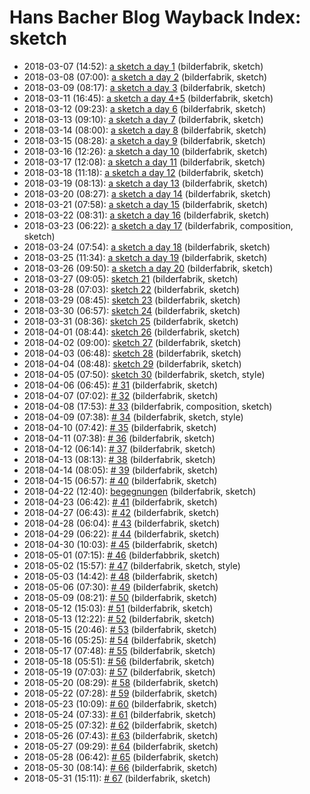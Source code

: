 # Hans Bacher Blog Wayback Index: sketch

* 2018-03-07 (14:52): [a sketch a day 1](https://web.archive.org/web/https://one1more2time3.wordpress.com/2018/03/07/a-sketch-a-day-1/) (bilderfabrik, sketch)
* 2018-03-08 (07:00): [a sketch a day 2](https://web.archive.org/web/https://one1more2time3.wordpress.com/2018/03/08/a-sketch-a-day-2/) (bilderfabrik, sketch)
* 2018-03-09 (08:17): [a sketch a day 3](https://web.archive.org/web/https://one1more2time3.wordpress.com/2018/03/09/a-sketch-a-day-3/) (bilderfabrik, sketch)
* 2018-03-11 (16:45): [a sketch a day 4+5](https://web.archive.org/web/https://one1more2time3.wordpress.com/2018/03/11/a-sketch-a-day-45/) (bilderfabrik, sketch)
* 2018-03-12 (09:23): [a sketch a day 6](https://web.archive.org/web/https://one1more2time3.wordpress.com/2018/03/12/a-sketch-a-day-6/) (bilderfabrik, sketch)
* 2018-03-13 (09:10): [a sketch a day 7](https://web.archive.org/web/https://one1more2time3.wordpress.com/2018/03/13/a-sketch-a-day-7/) (bilderfabrik, sketch)
* 2018-03-14 (08:00): [a sketch a day 8](https://web.archive.org/web/https://one1more2time3.wordpress.com/2018/03/14/a-sketch-a-day-8/) (bilderfabrik, sketch)
* 2018-03-15 (08:28): [a sketch a day 9](https://web.archive.org/web/https://one1more2time3.wordpress.com/2018/03/15/a-sketch-a-day-9/) (bilderfabrik, sketch)
* 2018-03-16 (12:26): [a sketch a day 10](https://web.archive.org/web/https://one1more2time3.wordpress.com/2018/03/16/a-sketch-a-day-10/) (bilderfabrik, sketch)
* 2018-03-17 (12:08): [a sketch a day 11](https://web.archive.org/web/https://one1more2time3.wordpress.com/2018/03/17/a-sketch-a-day-11/) (bilderfabrik, sketch)
* 2018-03-18 (11:18): [a sketch a day 12](https://web.archive.org/web/https://one1more2time3.wordpress.com/2018/03/18/a-sketch-a-day-12/) (bilderfabrik, sketch)
* 2018-03-19 (08:13): [a sketch a day 13](https://web.archive.org/web/https://one1more2time3.wordpress.com/2018/03/19/a-sketch-a-day-13/) (bilderfabrik, sketch)
* 2018-03-20 (08:27): [a sketch a day 14](https://web.archive.org/web/https://one1more2time3.wordpress.com/2018/03/20/a-sketch-a-day-14/) (bilderfabrik, sketch)
* 2018-03-21 (07:58): [a sketch a day 15](https://web.archive.org/web/https://one1more2time3.wordpress.com/2018/03/21/a-sketch-a-day-15/) (bilderfabrik, sketch)
* 2018-03-22 (08:31): [a sketch a day 16](https://web.archive.org/web/https://one1more2time3.wordpress.com/2018/03/22/a-sketch-a-day-16/) (bilderfabrik, sketch)
* 2018-03-23 (06:22): [a sketch a day 17](https://web.archive.org/web/https://one1more2time3.wordpress.com/2018/03/23/a-sketch-a-day-17/) (bilderfabrik, composition, sketch)
* 2018-03-24 (07:54): [a sketch a day 18](https://web.archive.org/web/https://one1more2time3.wordpress.com/2018/03/24/a-sketch-a-day-18/) (bilderfabrik, sketch)
* 2018-03-25 (11:34): [a sketch a day 19](https://web.archive.org/web/https://one1more2time3.wordpress.com/2018/03/25/a-sketch-a-day-19/) (bilderfabrik, sketch)
* 2018-03-26 (09:50): [a sketch a day 20](https://web.archive.org/web/https://one1more2time3.wordpress.com/2018/03/26/a-sketch-a-day-20/) (bilderfabrik, sketch)
* 2018-03-27 (09:05): [sketch 21](https://web.archive.org/web/https://one1more2time3.wordpress.com/2018/03/27/sketch-21/) (bilderfabrik, sketch)
* 2018-03-28 (07:03): [sketch 22](https://web.archive.org/web/https://one1more2time3.wordpress.com/2018/03/28/sketch-22/) (bilderfabrik, sketch)
* 2018-03-29 (08:45): [sketch 23](https://web.archive.org/web/https://one1more2time3.wordpress.com/2018/03/29/sketch-23/) (bilderfabrik, sketch)
* 2018-03-30 (06:57): [sketch 24](https://web.archive.org/web/https://one1more2time3.wordpress.com/2018/03/30/sketch-24/) (bilderfabrik, sketch)
* 2018-03-31 (08:36): [sketch 25](https://web.archive.org/web/https://one1more2time3.wordpress.com/2018/03/31/sketch-25/) (bilderfabrik, sketch)
* 2018-04-01 (08:44): [sketch 26](https://web.archive.org/web/https://one1more2time3.wordpress.com/2018/04/01/sketch-26/) (bilderfabrik, sketch)
* 2018-04-02 (09:00): [sketch 27](https://web.archive.org/web/https://one1more2time3.wordpress.com/2018/04/02/sketch-27/) (bilderfabrik, sketch)
* 2018-04-03 (06:48): [sketch 28](https://web.archive.org/web/https://one1more2time3.wordpress.com/2018/04/03/sketch-28/) (bilderfabrik, sketch)
* 2018-04-04 (08:48): [sketch 29](https://web.archive.org/web/https://one1more2time3.wordpress.com/2018/04/04/sketch-29/) (bilderfabrik, sketch)
* 2018-04-05 (07:50): [sketch 30](https://web.archive.org/web/https://one1more2time3.wordpress.com/2018/04/05/sketch-30/) (bilderfabrik, sketch, style)
* 2018-04-06 (06:45): [# 31](https://web.archive.org/web/https://one1more2time3.wordpress.com/2018/04/06/31/) (bilderfabrik, sketch)
* 2018-04-07 (07:02): [# 32](https://web.archive.org/web/https://one1more2time3.wordpress.com/2018/04/07/32/) (bilderfabrik, sketch)
* 2018-04-08 (17:53): [# 33](https://web.archive.org/web/https://one1more2time3.wordpress.com/2018/04/08/33/) (bilderfabrik, composition, sketch)
* 2018-04-09 (07:38): [# 34](https://web.archive.org/web/https://one1more2time3.wordpress.com/2018/04/09/34/) (bilderfabrik, sketch, style)
* 2018-04-10 (07:42): [# 35](https://web.archive.org/web/https://one1more2time3.wordpress.com/2018/04/10/35/) (bilderfabrik, sketch)
* 2018-04-11 (07:38): [# 36](https://web.archive.org/web/https://one1more2time3.wordpress.com/2018/04/11/36/) (bilderfabrik, sketch)
* 2018-04-12 (06:14): [# 37](https://web.archive.org/web/https://one1more2time3.wordpress.com/2018/04/12/37/) (bilderfabrik, sketch)
* 2018-04-13 (08:13): [# 38](https://web.archive.org/web/https://one1more2time3.wordpress.com/2018/04/13/38/) (bilderfabrik, sketch)
* 2018-04-14 (08:05): [# 39](https://web.archive.org/web/https://one1more2time3.wordpress.com/2018/04/14/39/) (bilderfabrik, sketch)
* 2018-04-15 (06:57): [# 40](https://web.archive.org/web/https://one1more2time3.wordpress.com/2018/04/15/40/) (bilderfabrik, sketch)
* 2018-04-22 (12:40): [begegnungen](https://web.archive.org/web/https://one1more2time3.wordpress.com/2018/04/22/begegnungen/) (bilderfabrik, sketch)
* 2018-04-23 (06:42): [# 41](https://web.archive.org/web/https://one1more2time3.wordpress.com/2018/04/23/41/) (bilderfabrik, sketch)
* 2018-04-27 (06:43): [# 42](https://web.archive.org/web/https://one1more2time3.wordpress.com/2018/04/27/42/) (bilderfabrik, sketch)
* 2018-04-28 (06:04): [# 43](https://web.archive.org/web/https://one1more2time3.wordpress.com/2018/04/28/43/) (bilderfabrik, sketch)
* 2018-04-29 (06:22): [# 44](https://web.archive.org/web/https://one1more2time3.wordpress.com/2018/04/29/44/) (bilderfabrik, sketch)
* 2018-04-30 (10:03): [# 45](https://web.archive.org/web/https://one1more2time3.wordpress.com/2018/04/30/45/) (bilderfabrik, sketch)
* 2018-05-01 (07:15): [# 46](https://web.archive.org/web/https://one1more2time3.wordpress.com/2018/05/01/46/) (bilderfabbrik, sketch)
* 2018-05-02 (15:57): [# 47](https://web.archive.org/web/https://one1more2time3.wordpress.com/2018/05/02/47/) (bilderfabrik, sketch, style)
* 2018-05-03 (14:42): [# 48](https://web.archive.org/web/https://one1more2time3.wordpress.com/2018/05/03/48/) (bilderfabrik, sketch)
* 2018-05-06 (07:30): [# 49](https://web.archive.org/web/https://one1more2time3.wordpress.com/2018/05/06/49/) (bilderfabrik, sketch)
* 2018-05-09 (08:21): [# 50](https://web.archive.org/web/https://one1more2time3.wordpress.com/2018/05/09/50/) (bilderfabrik, sketch)
* 2018-05-12 (15:03): [# 51](https://web.archive.org/web/https://one1more2time3.wordpress.com/2018/05/12/51/) (bilderfabrik, sketch)
* 2018-05-13 (12:22): [# 52](https://web.archive.org/web/https://one1more2time3.wordpress.com/2018/05/13/52/) (bilderfabrik, sketch)
* 2018-05-15 (20:46): [# 53](https://web.archive.org/web/https://one1more2time3.wordpress.com/2018/05/15/53/) (bilderfabrik, sketch)
* 2018-05-16 (05:25): [# 54](https://web.archive.org/web/https://one1more2time3.wordpress.com/2018/05/16/54/) (bilderfabrik, sketch)
* 2018-05-17 (07:48): [# 55](https://web.archive.org/web/https://one1more2time3.wordpress.com/2018/05/17/55/) (bilderfabrik, sketch)
* 2018-05-18 (05:51): [# 56](https://web.archive.org/web/https://one1more2time3.wordpress.com/2018/05/18/56/) (bilderfabrik, sketch)
* 2018-05-19 (07:03): [# 57](https://web.archive.org/web/https://one1more2time3.wordpress.com/2018/05/19/57/) (bilderfabrik, sketch)
* 2018-05-20 (08:29): [# 58](https://web.archive.org/web/https://one1more2time3.wordpress.com/2018/05/20/58/) (bilderfabrik, sketch)
* 2018-05-22 (07:28): [# 59](https://web.archive.org/web/https://one1more2time3.wordpress.com/2018/05/22/59/) (bilderfabrik, sketch)
* 2018-05-23 (10:09): [# 60](https://web.archive.org/web/https://one1more2time3.wordpress.com/2018/05/23/60/) (bilderfabrik, sketch)
* 2018-05-24 (07:33): [# 61](https://web.archive.org/web/https://one1more2time3.wordpress.com/2018/05/24/61/) (bilderfabrik, sketch)
* 2018-05-25 (07:32): [# 62](https://web.archive.org/web/https://one1more2time3.wordpress.com/2018/05/25/62/) (bilderfabrik, sketch)
* 2018-05-26 (07:43): [# 63](https://web.archive.org/web/https://one1more2time3.wordpress.com/2018/05/26/63/) (bilderfabrik, sketch)
* 2018-05-27 (09:29): [# 64](https://web.archive.org/web/https://one1more2time3.wordpress.com/2018/05/27/64/) (bilderfabrik, sketch)
* 2018-05-28 (06:42): [# 65](https://web.archive.org/web/https://one1more2time3.wordpress.com/2018/05/28/65/) (bilderfabrik, sketch)
* 2018-05-30 (08:14): [# 66](https://web.archive.org/web/https://one1more2time3.wordpress.com/2018/05/30/66/) (bilderfabrik, sketch)
* 2018-05-31 (15:11): [# 67](https://web.archive.org/web/https://one1more2time3.wordpress.com/2018/05/31/67/) (bilderfabrik, sketch)